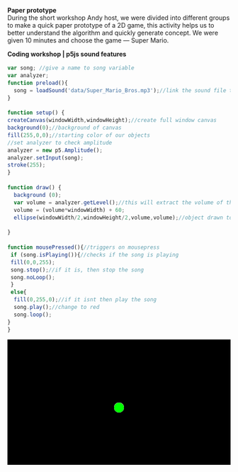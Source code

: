 **Paper prototype**<br/>
During the short workshop Andy host, we were divided into different groups to make a quick paper prototype of a 2D game, this activity helps us to better understand the algorithm and quickly generate concept. We were given 10 minutes and choose the game — Super Mario. 

**Coding workshop | p5js sound features**<br/>
``` javascript
var song; //give a name to song variable
var analyzer;
function preload(){
  song = loadSound('data/Super_Mario_Bros.mp3');//link the sound file to our song variable
}

function setup() {
createCanvas(windowWidth,windowHeight);//create full window canvas 
background(0);//background of canvas
fill(255,0,0);//starting color of our objects 
//set analyzer to check amplitude
analyzer = new p5.Amplitude();
analyzer.setInput(song);
stroke(255);
}

function draw() {
  background (0);
  var volume = analyzer.getLevel();//this will extract the volume of the song 
  volume = (volume*windowWidth) + 60;
  ellipse(windowWidth/2,windowHeight/2,volume,volume);//object drawn to screen

}

function mousePressed(){//triggers on mousepress
 if (song.isPlaying()){//checks if the song is playing
 fill(0,0,255);
 song.stop();//if it is, then stop the song
 song.noLoop();
 }
 else{
  fill(0,255,0);//if it isnt then play the song
  song.play();//change to red
  song.loop();
} 
}
```
<img src = "images/soundtest.gif">
